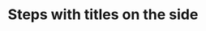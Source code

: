 ---
title: Steps with titles on the side
category: Application
paid: true
isActive: true
ltr: {"vue":{"vueCss":[],"vueTail":[]},"react":{"jsxTail":[{"code":"import { useState } from \"react\"\n\nexport default () => {\n\n    const [steps, setStep] = useState({\n        stepsItems: [\"Profile\", \"Contact\", \"Identity\", \"Passport\"],\n        currentStep: 2\n    })\n\n    return (\n        <div className=\"max-w-2xl mx-auto px-4 md:px-0\">\n            <ul aria-label=\"Steps\" className=\"items-center text-gray-600 font-medium md:flex\">\n                {steps.stepsItems.map((item, idx) => (\n                    <li aria-current={steps.currentStep == idx + 1 ? \"step\" : false} className=\"flex-1 last:flex-none flex gap-x-2 md:items-center\">\n                        <div className=\"flex items-center flex-col gap-x-2\">\n                            <div className={`w-8 h-8 rounded-full border-2 flex-none flex items-center justify-center ${steps.currentStep > idx + 1 ? \"bg-indigo-600 border-indigo-600\" : \"\" || steps.currentStep == idx + 1 ? \"border-indigo-600\" : \"\"}`}>\n                                <span className={` ${steps.currentStep > idx + 1 ? \"hidden\" : \"\" || steps.currentStep == idx + 1 ? \"text-indigo-600\" : \"\"}`}>\n                                    {idx + 1}\n                                </span>\n                                {\n                                    steps.currentStep > idx + 1 ? (\n                                        <svg xmlns=\"http://www.w3.org/2000/svg\" fill=\"none\" viewBox=\"0 0 24 24\" strokeWidth={1.5} stroke=\"currentColor\" className=\"w-5 h-5 text-white\">\n                                            <path strokeLinecap=\"round\" strokeLinejoin=\"round\" d=\"M4.5 12.75l6 6 9-13.5\" />\n                                        </svg>\n                                    ) : \"\"\n                                }\n                            </div>\n                            <hr className={`h-12 border md:hidden ${idx + 1 == steps.stepsItems.length ? \"hidden\" : \"\" || steps.currentStep > idx + 1 ? \"border-indigo-600\" : \"\"}`} />\n                        </div>\n                        <div className=\"h-8 flex items-center md:h-auto\">\n                            <h3 className={`text-sm ${steps.currentStep == idx + 1 ? \"text-indigo-600\" : \"\"}`}>\n                                {item}\n                            </h3>\n                        </div>\n                        <hr className={`hidden mr-2 w-full border md:block ${idx + 1 == steps.stepsItems.length ? \"hidden\" : \"\" || steps.currentStep > idx + 1 ? \"border-indigo-600\" : \"\"}`} />\n                    </li>\n                ))}\n            </ul>\n        </div>\n    )\n}","label":"App.jsx"}],"jsxCss":[]},"preview":"function App() {\n  const [steps, setStep] = useState({\n    stepsItems: [\"Profile\", \"Contact\", \"Identity\", \"Passport\"],\n    currentStep: 2\n  });\n  return /*#__PURE__*/React.createElement(\"div\", {\n    className: \"max-w-2xl mx-auto px-4 py-16 md:px-0\"\n  }, /*#__PURE__*/React.createElement(\"ul\", {\n    \"aria-label\": \"Steps\",\n    className: \"items-center text-gray-600 font-medium md:flex\"\n  }, steps.stepsItems.map((item, idx) => /*#__PURE__*/React.createElement(\"li\", {\n    \"aria-current\": steps.currentStep == idx + 1 ? \"step\" : false,\n    className: \"flex-1 last:flex-none flex gap-x-2 md:items-center\"\n  }, /*#__PURE__*/React.createElement(\"div\", {\n    className: \"flex items-center flex-col gap-x-2\"\n  }, /*#__PURE__*/React.createElement(\"div\", {\n    className: `w-8 h-8 rounded-full border-2 flex-none flex items-center justify-center ${steps.currentStep > idx + 1 ? \"bg-indigo-600 border-indigo-600\" : \"\" || steps.currentStep == idx + 1 ? \"border-indigo-600\" : \"\"}`\n  }, /*#__PURE__*/React.createElement(\"span\", {\n    className: ` ${steps.currentStep > idx + 1 ? \"hidden\" : \"\" || steps.currentStep == idx + 1 ? \"text-indigo-600\" : \"\"}`\n  }, idx + 1), steps.currentStep > idx + 1 ? /*#__PURE__*/React.createElement(\"svg\", {\n    xmlns: \"http://www.w3.org/2000/svg\",\n    fill: \"none\",\n    viewBox: \"0 0 24 24\",\n    strokeWidth: 1.5,\n    stroke: \"currentColor\",\n    className: \"w-5 h-5 text-white\"\n  }, /*#__PURE__*/React.createElement(\"path\", {\n    strokeLinecap: \"round\",\n    strokeLinejoin: \"round\",\n    d: \"M4.5 12.75l6 6 9-13.5\"\n  })) : \"\"), /*#__PURE__*/React.createElement(\"hr\", {\n    className: `h-12 border md:hidden ${idx + 1 == steps.stepsItems.length ? \"hidden\" : \"\" || steps.currentStep > idx + 1 ? \"border-indigo-600\" : \"\"}`\n  })), /*#__PURE__*/React.createElement(\"div\", {\n    className: \"h-8 flex items-center md:h-auto\"\n  }, /*#__PURE__*/React.createElement(\"h3\", {\n    className: `text-sm ${steps.currentStep == idx + 1 ? \"text-indigo-600\" : \"\"}`\n  }, item)), /*#__PURE__*/React.createElement(\"hr\", {\n    className: `hidden mr-2 w-full border md:block ${idx + 1 == steps.stepsItems.length ? \"hidden\" : \"\" || steps.currentStep > idx + 1 ? \"border-indigo-600\" : \"\"}`\n  })))));\n}"}
rtl: {"preview":"function App() {\n  const [steps, setStep] = useState({\n    stepsItems: [\"الملف الشخصي\", \"الاتصال\", \"الهوية\", \"جواز السفر\"],\n    currentStep: 2\n  });\n  return /*#__PURE__*/React.createElement(\"div\", {\n    className: \"max-w-2xl mx-auto px-4 py-16 md:px-0\"\n  }, /*#__PURE__*/React.createElement(\"ul\", {\n    \"aria-label\": \"Steps\",\n    className: \"items-center text-gray-600 font-medium md:flex\"\n  }, steps.stepsItems.map((item, idx) => /*#__PURE__*/React.createElement(\"li\", {\n    \"aria-current\": steps.currentStep == idx + 1 ? \"step\" : false,\n    className: \"flex-1 last:flex-none flex gap-x-2 md:items-center\"\n  }, /*#__PURE__*/React.createElement(\"div\", {\n    className: \"flex items-center flex-col gap-x-2\"\n  }, /*#__PURE__*/React.createElement(\"div\", {\n    className: `w-8 h-8 rounded-full border-2 flex-none flex items-center justify-center ${steps.currentStep > idx + 1 ? \"bg-indigo-600 border-indigo-600\" : \"\" || steps.currentStep == idx + 1 ? \"border-indigo-600\" : \"\"}`\n  }, /*#__PURE__*/React.createElement(\"span\", {\n    className: ` ${steps.currentStep > idx + 1 ? \"hidden\" : \"\" || steps.currentStep == idx + 1 ? \"text-indigo-600\" : \"\"}`\n  }, idx + 1), steps.currentStep > idx + 1 ? /*#__PURE__*/React.createElement(\"svg\", {\n    xmlns: \"http://www.w3.org/2000/svg\",\n    fill: \"none\",\n    viewBox: \"0 0 24 24\",\n    strokeWidth: 1.5,\n    stroke: \"currentColor\",\n    className: \"w-5 h-5 text-white\"\n  }, /*#__PURE__*/React.createElement(\"path\", {\n    strokeLinecap: \"round\",\n    strokeLinejoin: \"round\",\n    d: \"M4.5 12.75l6 6 9-13.5\"\n  })) : \"\"), /*#__PURE__*/React.createElement(\"hr\", {\n    className: `h-12 border md:hidden ${idx + 1 == steps.stepsItems.length ? \"hidden\" : \"\" || steps.currentStep > idx + 1 ? \"border-indigo-600\" : \"\"}`\n  })), /*#__PURE__*/React.createElement(\"div\", {\n    className: \"h-8 flex-none flex items-center md:h-auto\"\n  }, /*#__PURE__*/React.createElement(\"h3\", {\n    className: `text-sm ${steps.currentStep == idx + 1 ? \"text-indigo-600\" : \"\"}`\n  }, item)), /*#__PURE__*/React.createElement(\"hr\", {\n    className: `hidden mr-2 w-full border md:block ${idx + 1 == steps.stepsItems.length ? \"hidden\" : \"\" || steps.currentStep > idx + 1 ? \"border-indigo-600\" : \"\"}`\n  })))));\n}","react":{"jsxTail":[{"label":"App.jsx","code":"import { useState } from \"react\"\n\nexport default () => {\n\n    const [steps, setStep] = useState({\n        stepsItems: [\"الملف الشخصي\", \"الاتصال\", \"الهوية\", \"جواز السفر\"],\n        currentStep: 2\n    })\n\n    return (\n        <div className=\"max-w-2xl mx-auto px-4 md:px-0\">\n            <ul aria-label=\"Steps\" className=\"items-center text-gray-600 font-medium md:flex\">\n                {steps.stepsItems.map((item, idx) => (\n                    <li aria-current={steps.currentStep == idx + 1 ? \"step\" : false} className=\"flex-1 last:flex-none flex gap-x-2 md:items-center\">\n                        <div className=\"flex items-center flex-col gap-x-2\">\n                            <div className={`w-8 h-8 rounded-full border-2 flex-none flex items-center justify-center ${steps.currentStep > idx + 1 ? \"bg-indigo-600 border-indigo-600\" : \"\" || steps.currentStep == idx + 1 ? \"border-indigo-600\" : \"\"}`}>\n                                <span className={` ${steps.currentStep > idx + 1 ? \"hidden\" : \"\" || steps.currentStep == idx + 1 ? \"text-indigo-600\" : \"\"}`}>\n                                    {idx + 1}\n                                </span>\n                                {\n                                    steps.currentStep > idx + 1 ? (\n                                        <svg xmlns=\"http://www.w3.org/2000/svg\" fill=\"none\" viewBox=\"0 0 24 24\" strokeWidth={1.5} stroke=\"currentColor\" className=\"w-5 h-5 text-white\">\n                                            <path strokeLinecap=\"round\" strokeLinejoin=\"round\" d=\"M4.5 12.75l6 6 9-13.5\" />\n                                        </svg>\n                                    ) : \"\"\n                                }\n                            </div>\n                            <hr className={`h-12 border md:hidden ${idx + 1 == steps.stepsItems.length ? \"hidden\" : \"\" || steps.currentStep > idx + 1 ? \"border-indigo-600\" : \"\"}`} />\n                        </div>\n                        <div className=\"h-8 flex-none flex items-center md:h-auto\">\n                            <h3 className={`text-sm ${steps.currentStep == idx + 1 ? \"text-indigo-600\" : \"\"}`}>\n                                {item}\n                            </h3>\n                        </div>\n                        <hr className={`hidden mr-2 w-full border md:block ${idx + 1 == steps.stepsItems.length ? \"hidden\" : \"\" || steps.currentStep > idx + 1 ? \"border-indigo-600\" : \"\"}`} />\n                    </li>\n                ))}\n            </ul>\n        </div>\n    )\n}"}],"jsxCss":[]},"vue":{"vueCss":[],"vueTail":[]}}
slug: /steps
id: 32dd28f0-d4b9-43d0-82b4-79a787b6535e
created_at: 1669574036716
---